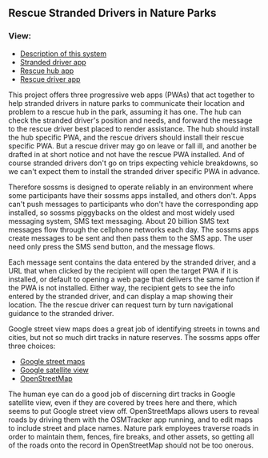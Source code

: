 <h2>Rescue Stranded Drivers in Nature Parks</h2>
<h3>View:</h3>
<ul>
  <li><a href="web/index.html">Description of this system</a></li>
  <li><a href="web/caller/">Stranded driver app</a></li>
  <li><a href="web/hub/">Rescue hub app</a></li>
  <li><a href="web/rescue/">Rescue driver app</a></li>
</ul>

<p>This project offers three progressive web apps (PWAs) that act together to help stranded drivers in nature parks to communicate
their location and problem to a rescue hub in the park, assuming it has one. The hub can check the stranded driver's position and needs,
and forward the message to the rescue driver best placed to render assistance. The hub should install the hub specific PWA, and the
rescue drivers should install their rescue specific PWA. But a rescue driver may go on leave or fall ill, and another be drafted in
at short notice and not have the rescue PWA installed. And of course stranded drivers don't go on trips expecting vehicle breakdowns,
so we can't expect them to install the stranded driver specific PWA in advance.</p>
<p>Therefore sossms is designed to operate reliably in an environment where some participants have their sossms apps installed, and
others don't. Apps can't push messages to participants who don't have the corresponding app installed, so sossms piggybacks on the
oldest and most widely used messaging system, SMS text messaging. About 20 billion SMS text messages flow through the cellphone networks
each day.  The sossms apps create messages to be sent and then pass them to the SMS app. The user need only press the SMS send button,
and the message flows.</p>
<p>Each message sent contains the data entered by the stranded driver, and a URL that when clicked by the recipient will open the target
PWA if it is installed, or default to opening a web page that delivers the same function if the PWA is not installed.  Either way, the
recipient gets to see the info entered by the stranded driver, and can display a map showing their location.  The the rescue driver can
request turn by turn navigational guidance to the stranded driver.</p>
<p>Google street view maps does a great job of identifying streets in towns and cities, but not so much dirt tracks in nature reserves.
The sossms apps offer three choices:</p>
<ul>
  <li><a href="https://www.google.com/maps/@-24.8084045,28.1284559,16z">Google street maps</a></li>
  <li><a href="https://www.google.com/maps/@-24.8084045,28.1284559,2112m/data=!3m1!1e3">Google satellite view</a></li>
  <li><a href="https://www.openstreetmap.org/#map=16/-24.8081/28.1292">OpenStreetMap</a></li>
</ul>
<p>The human eye can do a good job of discerning dirt tracks in Google satellite view, even if they are covered by trees here and there,
which seems to put Google street view off. OpenStreetMaps allows users to reveal roads by driving them with the OSMTracker app running,
and to edit maps to include street and place names. Nature park employees traverse roads in order to maintain them, fences, fire breaks,
and other assets, so getting all of the roads onto the record in OpenStreetMap should not be too onerous.</p>
